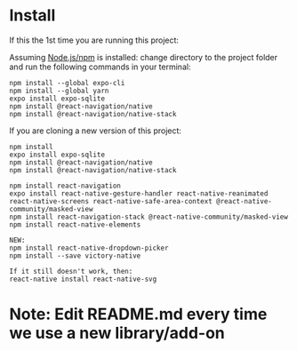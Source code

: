 # Install
If this the 1st time you are running this project:

Assuming [Node.js/npm](https://nodejs.org/en/) is installed: change directory
to the project folder and run the following commands in your terminal:

```shell
npm install --global expo-cli
npm install --global yarn
expo install expo-sqlite
npm install @react-navigation/native
npm install @react-navigation/native-stack
```

If you are cloning a new version of this project:

```shell
npm install
expo install expo-sqlite
npm install @react-navigation/native
npm install @react-navigation/native-stack

npm install react-navigation
expo install react-native-gesture-handler react-native-reanimated react-native-screens react-native-safe-area-context @react-native-community/masked-view
npm install react-navigation-stack @react-native-community/masked-view
npm install react-native-elements

NEW:
npm install react-native-dropdown-picker
npm install --save victory-native

If it still doesn't work, then:
react-native install react-native-svg
```

# Note: Edit README.md every time we use a new library/add-on
